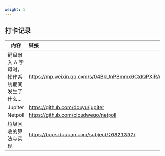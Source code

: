 ```yaml
---
weight: 1
---
```


## 打卡记录

| 内容                                         | 链接                                              |
| -------------------------------------------- | :------------------------------------------------ |
| 键盘敲入 A 字母时，操作系统期间发生了什么... | https://mp.weixin.qq.com/s/04BkLtnPBmmx6CtdQPXiRA |
| Jupiter                                      | https://github.com/douyu/jupiter                  |
| Netpoll                                      | https://github.com/cloudwego/netpoll              |
| 垃圾回收的算法与实现                         | https://book.douban.com/subject/26821357/         |

